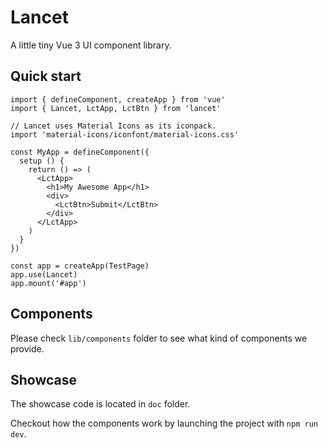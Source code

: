 # Lancet

A little tiny Vue 3 UI component library.

## Quick start

```tsx
import { defineComponent, createApp } from 'vue'
import { Lancet, LctApp, LctBtn } from 'lancet'

// Lancet uses Material Icons as its iconpack.
import 'material-icons/iconfont/material-icons.css'

const MyApp = defineComponent({
  setup () {
    return () => (
      <LctApp>
        <h1>My Awesome App</h1>
        <div>
          <LctBtn>Submit</LctBtn>
        </div>
      </LctApp>
    )
  }
})

const app = createApp(TestPage)
app.use(Lancet)
app.mount('#app')
```

## Components

Please check `lib/components` folder to see what kind of components we provide.

## Showcase

The showcase code is located in `doc` folder.

Checkout how the components work by launching the project with `npm run dev`.

